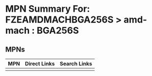 



# MPN Summary For: FZEAMDMACHBGA256S > amd-mach : BGA256S

## MPNs
  

|MPN|Direct Links|Search Links|
| :--- | :--- | :--- |
||||
